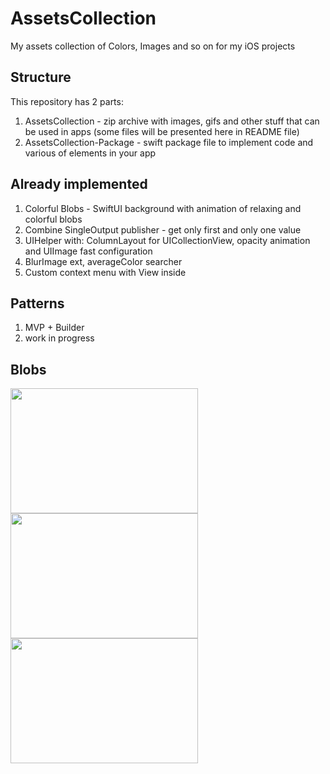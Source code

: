 
# AssetsCollection
My assets collection of Colors, Images and so on for my iOS projects

## Structure
This repository has 2 parts: 
1. AssetsCollection - zip archive with images, gifs and other stuff that can be used in apps (some files will be presented here in README file)
2. AssetsCollection-Package - swift package file to implement code and various of elements in your app

## Already implemented
1. Colorful Blobs - SwiftUI background with animation of relaxing and colorful blobs
2. Combine SingleOutput publisher - get only first and only one value
3. UIHelper with: ColumnLayout for UICollectionView, opacity animation and UIImage fast configuration
4. BlurImage ext, averageColor searcher
5. Custom context menu with View inside

## Patterns
1. MVP + Builder
2. work in progress

## Blobs
<img src="https://user-images.githubusercontent.com/56929597/257056804-cb5f9635-5a3f-464b-9ea8-6cf943129fb1.png" width="300" height="200"><img src="https://user-images.githubusercontent.com/56929597/255340999-0a9a897e-19e0-448f-929d-488bdb7e3be2.jpg" width="300" height="200"><img src="https://user-images.githubusercontent.com/56929597/255341007-94910388-c6b4-418d-83b2-6b928a7c9ee9.jpg" width="300" height="200">

